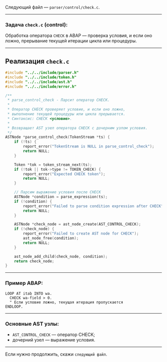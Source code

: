 Следующий файл — `parser/control/check.c`.

---

### Задача `check.c` (control):

Обработка оператора `CHECK` в ABAP — проверка условия, и если оно ложно, прерывание текущей итерации цикла или процедуры.

---

## Реализация `check.c`

```c
#include "../../include/parser.h"
#include "../../include/token.h"
#include "../../include/ast.h"
#include "../../include/error.h"

/**
 * parse_control_check - Парсит оператор CHECK.
 *
 * Оператор CHECK проверяет условие, и если оно ложно,
 * выполнение текущей процедуры или цикла прерывается.
 * Синтаксис: CHECK <условие>.
 *
 * Возвращает AST узел оператора CHECK с дочерним узлом условия.
 */
ASTNode *parse_control_check(TokenStream *ts) {
    if (!ts) {
        report_error("TokenStream is NULL in parse_control_check");
        return NULL;
    }

    Token *tok = token_stream_next(ts);
    if (!tok || tok->type != TOKEN_CHECK) {
        report_error("Expected CHECK token");
        return NULL;
    }

    // Парсим выражение условия после CHECK
    ASTNode *condition = parse_expression(ts);
    if (!condition) {
        report_error("Failed to parse condition expression after CHECK");
        return NULL;
    }

    ASTNode *check_node = ast_node_create(AST_CONTROL_CHECK);
    if (!check_node) {
        report_error("Failed to create AST node for CHECK");
        ast_node_free(condition);
        return NULL;
    }

    ast_node_add_child(check_node, condition);
    return check_node;
}
```

---

### Пример ABAP:

```abap
LOOP AT itab INTO wa.
  CHECK wa-field > 0.
  " Если условие ложно, текущая итерация пропускается
ENDLOOP.
```

---

### Основные AST узлы:

* `AST_CONTROL_CHECK` — оператор CHECK;
* дочерний узел — выражение условия.

---

Если нужно продолжить, скажи `следующий файл`.

